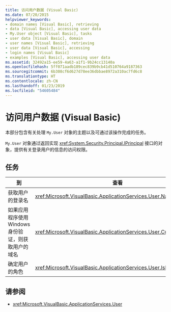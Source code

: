 ```yaml
---
title: 访问用户数据 (Visual Basic)
ms.date: 07/20/2015
helpviewer_keywords:
- domain names [Visual Basic], retrieving
- data [Visual Basic], accessing user data
- My.User object [Visual Basic], tasks
- user data [Visual Basic], domain
- user names [Visual Basic], retrieving
- user data [Visual Basic], accessing
- login names [Visual Basic]
- examples [Visual Basic], accessing user data
ms.assetid: 32492a15-ee59-4a63-a1f1-9b24cc13140a
ms.openlocfilehash: 5ff071aadb189cec839b9cb41d510764a9187363
ms.sourcegitcommit: 6b308cf6d627d78ee36dbbae8972a310ac7fd6c8
ms.translationtype: HT
ms.contentlocale: zh-CN
ms.lasthandoff: 01/23/2019
ms.locfileid: "54605484"
---
```

# <a name="accessing-user-data-visual-basic"></a>访问用户数据 (Visual Basic)
本部分包含有关处理 `My.User` 对象的主题以及可通过该操作完成的任务。  
  
 `My.User` 对象通过返回实现 <xref:System.Security.Principal.IPrincipal> 接口的对象，提供有关登录用户的信息的访问权限。  
  
## <a name="tasks"></a>任务  
  
|到|查看|  
|--------|---------|  
|获取用户的登录名|<xref:Microsoft.VisualBasic.ApplicationServices.User.Name%2A>|  
|如果应用程序使用 Windows 身份验证，则获取用户的域名|<xref:Microsoft.VisualBasic.ApplicationServices.User.CurrentPrincipal>|  
|确定用户的角色|<xref:Microsoft.VisualBasic.ApplicationServices.User.IsInRole%2A>|  
  
## <a name="see-also"></a>请参阅
- <xref:Microsoft.VisualBasic.ApplicationServices.User>
